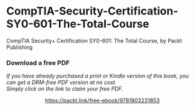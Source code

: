 # CompTIA-Security-Certification-SY0-601-The-Total-Course
CompTIA Security+ Certification SY0-601: The Total Course, by Packt Publishing

### Download a free PDF

 <i>If you have already purchased a print or Kindle version of this book, you can get a DRM-free PDF version at no cost.<br>Simply click on the link to claim your free PDF.</i>
<p align="center"> <a href="https://packt.link/free-ebook/9781803231853">https://packt.link/free-ebook/9781803231853 </a> </p>